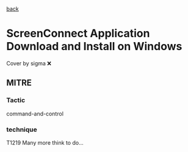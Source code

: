 [back](../index.md)
# ScreenConnect Application Download and Install on Windows
Cover by sigma :x: 
## MITRE
### Tactic
command-and-control
### technique
T1219
Many more think to do...